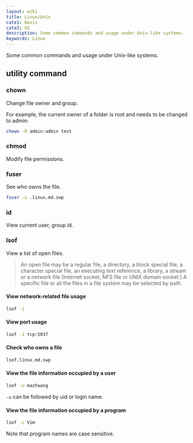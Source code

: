 ```yaml
---
layout: wiki
title: Linux/Unix
cate1: Basis
cate2: OS
description: Some common commands and usage under Unix-like systems.
keywords: Linux
---
```


Some common commands and usage under Unix-like systems.

## utility command

### chown
Change file owner and group.

For example, the current owner of a folder is root and needs to be changed to admin:

```sh
chown -R admin:admin test
```

### chmod

Modify file permissions.

### fuser

See who owns the file.

```sh
fuser -u .linux.md.swp
```

### id

View current user, group id.

### lsof

View a list of open files.

> An open file may be a regular file, a directory, a block special file, a character special file, an executing text reference, a library, a stream or a network file (Internet socket, NFS file or UNIX domain socket.) A specific file or all the files in a file system may be selected by path.

#### View network-related file usage

```sh
lsof -i
```

#### View port usage

```sh
lsof -i tcp:5037
```

#### Check who owns a file

```sh
lsof.linux.md.swp
```

#### View the file information occupied by a user

```sh
lsof -u mazhuang
```

`-u` can be followed by uid or login name.

#### View the file information occupied by a program

```sh
lsof -c Vim
```

Note that program names are case sensitive.
